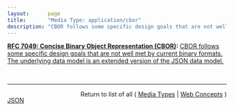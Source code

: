 ```yaml
---
layout:      page
title:       "Media Type: application/cbor"
description: "CBOR follows some specific design goals that are not well met by current binary formats. The underlying data model is an extended version of the JSON data model."
---
```


**[RFC 7049: Concise Binary Object Representation (CBOR)](/specs/IETF/RFC/7049 "The Concise Binary Object Representation (CBOR) is a data format whose design goals include the possibility of extremely small code size, fairly small message size, and extensibility without the need for version negotiation. These design goals make it different from earlier binary serializations such as ASN.1 and MessagePack."):** [CBOR follows some specific design goals that are not well met by current binary formats. The underlying data model is an extended version of the JSON data model.](http://tools.ietf.org/html/rfc7049#section-1 "Read documentation for Media Type &#34;application/cbor&#34;")

<br/>
<hr/>

<p style="float : left"><a href="application/cbor.json" title="JSON representing this particular Web Concept">JSON</a></p>
<p style="text-align: right">Return to list of all ( <a href="../media-types">Media Types</a> | <a href="../">Web Concepts</a> )</p>
